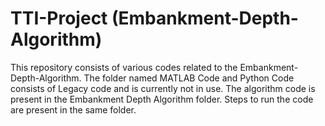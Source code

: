 # TTI-Project (Embankment-Depth-Algorithm)

This repository consists of various codes related to the Embankment-Depth-Algorithm.
The folder named MATLAB Code and Python Code consists of Legacy code and is currently not in use.
The algorithm code is present in the Embankment Depth Algorithm folder. Steps to run the code are present in the same folder. 
